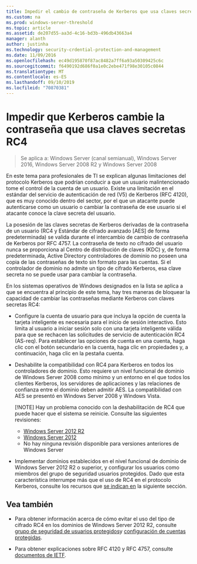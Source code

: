 ```yaml
---
title: Impedir el cambio de contraseña de Kerberos que usa claves secretas RC4
ms.custom: na
ms.prod: windows-server-threshold
ms.topic: article
ms.assetid: de207d55-aa3d-4c16-bd3b-496db43663a4
manager: alanth
author: justinha
ms.technology: security-crdential-protection-and-management
ms.date: 11/09/2016
ms.openlocfilehash: ec49d195870f87ac8482a7ff6a93a50309425c6c
ms.sourcegitcommit: f6490192d686f0a1e0c2ebe471f98e30105c0844
ms.translationtype: MT
ms.contentlocale: es-ES
ms.lasthandoff: 09/10/2019
ms.locfileid: "70870381"
---
```

# <a name="preventing-kerberos-change-password-that-uses-rc4-secret-keys"></a>Impedir que Kerberos cambie la contraseña que usa claves secretas RC4

>Se aplica a: Windows Server (canal semianual), Windows Server 2016, Windows Server 2008 R2 y Windows Server 2008

En este tema para profesionales de TI se explican algunas limitaciones del protocolo Kerberos que podrían conducir a que un usuario malintencionado tome el control de la cuenta de un usuario. Existe una limitación en el estándar del servicio de autenticación de red (V5) de Kerberos (RFC 4120), que es muy conocido dentro del sector, por el que un atacante puede autenticarse como un usuario o cambiar la contraseña de ese usuario si el atacante conoce la clave secreta del usuario.

La posesión de las claves secretas de Kerberos derivadas de la contraseña de un usuario (RC4 y Estándar de cifrado avanzado [AES] de forma predeterminada) se valida durante el intercambio de cambio de contraseña de Kerberos por RFC 4757. La contraseña de texto no cifrado del usuario nunca se proporciona al Centro de distribución de claves (KDC) y, de forma predeterminada, Active Directory controladores de dominio no poseen una copia de las contraseñas de texto sin formato para las cuentas. Si el controlador de dominio no admite un tipo de cifrado Kerberos, esa clave secreta no se puede usar para cambiar la contraseña. 

En los sistemas operativos de Windows designados en la lista se aplica a que se encuentra al principio de este tema, hay tres maneras de bloquear la capacidad de cambiar las contraseñas mediante Kerberos con claves secretas RC4:

- Configure la cuenta de usuario para que incluya la opción de cuenta la tarjeta inteligente es necesaria para el inicio de sesión interactivo. Esto limita al usuario a iniciar sesión solo con una tarjeta inteligente válida para que se rechacen las solicitudes de servicio de autenticación RC4 (AS-req). Para establecer las opciones de cuenta en una cuenta, haga clic con el botón secundario en la cuenta, haga clic en propiedades y, a continuación, haga clic en la pestaña cuenta. 

- Deshabilite la compatibilidad con RC4 para Kerberos en todos los controladores de dominio. Esto requiere un nivel funcional de dominio de Windows Server 2008 como mínimo y un entorno en el que todos los clientes Kerberos, los servidores de aplicaciones y las relaciones de confianza entre el dominio deben admitir AES. La compatibilidad con AES se presentó en Windows Server 2008 y Windows Vista.

    [!NOTE]
    Hay un problema conocido con la deshabilitación de RC4 que puede hacer que el sistema se reinicie. Consulte las siguientes revisiones:
    - [Windows Server 2012 R2](https://support.microsoft.com/en-us/kb/3038261)
    - [Windows Server 2012](https://support.microsoft.com/en-us/kb/3086213)
    - No hay ninguna revisión disponible para versiones anteriores de Windows Server

- Implementar dominios establecidos en el nivel funcional de dominio de Windows Server 2012 R2 o superior, y configurar los usuarios como miembros del grupo de seguridad usuarios protegidos. Dado que esta característica interrumpe más que el uso de RC4 en el protocolo Kerberos, consulte los recursos que [se indican en](#see-also) la siguiente sección.

## <a name="see-also"></a>Vea también

- Para obtener información acerca de cómo evitar el uso del tipo de cifrado RC4 en los dominios de Windows Server 2012 R2, consulte [grupo de seguridad de usuarios protegidos](/../credentials-protection-and-management/protected-users-security-group.md)y [configuración de cuentas protegidas](/../credentials-protection-and-management/how-to-configure-protected-accounts.md).

- Para obtener explicaciones sobre RFC 4120 y RFC 4757, consulte [documentos de IETF](http://tools.ietf.org/html/).
